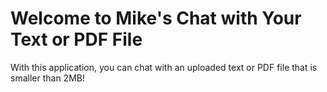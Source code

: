 # Welcome to Mike's Chat with Your Text or PDF File

With this application, you can chat with an uploaded text or PDF file that is smaller than 2MB!
